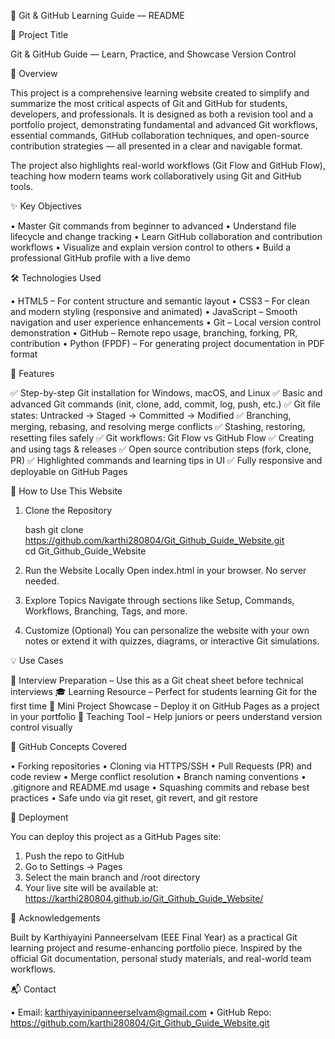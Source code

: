 📘 Git & GitHub Learning Guide — README

📌 Project Title

Git & GitHub Guide — Learn, Practice, and Showcase Version Control

🧠 Overview

This project is a comprehensive learning website created to simplify and summarize the most critical aspects of Git and GitHub for students, developers, and professionals. It is designed as both a revision tool and a portfolio project, demonstrating fundamental and advanced Git workflows, essential commands, GitHub collaboration techniques, and open-source contribution strategies — all presented in a clear and navigable format.

The project also highlights real-world workflows (Git Flow and GitHub Flow), teaching how modern teams work collaboratively using Git and GitHub tools.

✨ Key Objectives

• Master Git commands from beginner to advanced
• Understand file lifecycle and change tracking
• Learn GitHub collaboration and contribution workflows
• Visualize and explain version control to others
• Build a professional GitHub profile with a live demo

🛠️ Technologies Used

• HTML5 – For content structure and semantic layout
• CSS3 – For clean and modern styling (responsive and animated)
• JavaScript – Smooth navigation and user experience enhancements
• Git – Local version control demonstration
• GitHub – Remote repo usage, branching, forking, PR, contribution
• Python (FPDF) – For generating project documentation in PDF format

📂 Features

✅ Step-by-step Git installation for Windows, macOS, and Linux
✅ Basic and advanced Git commands (init, clone, add, commit, log, push, etc.)
✅ Git file states: Untracked → Staged → Committed → Modified
✅ Branching, merging, rebasing, and resolving merge conflicts
✅ Stashing, restoring, resetting files safely
✅ Git workflows: Git Flow vs GitHub Flow
✅ Creating and using tags & releases
✅ Open source contribution steps (fork, clone, PR)
✅ Highlighted commands and learning tips in UI
✅ Fully responsive and deployable on GitHub Pages

🚀 How to Use This Website

1. Clone the Repository

   bash
   git clone https://github.com/karthi280804/Git_Github_Guide_Website.git  
   cd Git_Github_Guide_Website  
   

2. Run the Website Locally
   Open index.html in your browser. No server needed.

3. Explore Topics
   Navigate through sections like Setup, Commands, Workflows, Branching, Tags, and more.

4. Customize (Optional)
   You can personalize the website with your own notes or extend it with quizzes, diagrams, or interactive Git simulations.

💡 Use Cases

🧾 Interview Preparation – Use this as a Git cheat sheet before technical interviews
🎓 Learning Resource – Perfect for students learning Git for the first time
🧪 Mini Project Showcase – Deploy it on GitHub Pages as a project in your portfolio
📖 Teaching Tool – Help juniors or peers understand version control visually

🧩 GitHub Concepts Covered

• Forking repositories
• Cloning via HTTPS/SSH
• Pull Requests (PR) and code review
• Merge conflict resolution
• Branch naming conventions
• .gitignore and README.md usage
• Squashing commits and rebase best practices
• Safe undo via git reset, git revert, and git restore


🔖 Deployment

You can deploy this project as a GitHub Pages site:

1. Push the repo to GitHub
2. Go to Settings → Pages
3. Select the main branch and /root directory
4. Your live site will be available at:
   https://karthi280804.github.io/Git_Github_Guide_Website/

🙌 Acknowledgements

Built by Karthiyayini Panneerselvam (EEE Final Year) as a practical Git learning project and resume-enhancing portfolio piece.
Inspired by the official Git documentation, personal study materials, and real-world team workflows.

📬 Contact

• Email: karthiyayinipanneerselvam@gmail.com
• GitHub Repo: https://github.com/karthi280804/Git_Github_Guide_Website.git
